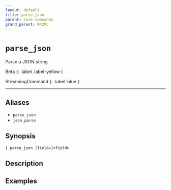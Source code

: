 ```yaml
---
layout: default
title: parse_json
parent: Core commands
grand_parent: M42PL
---
```


# `parse_json`

Parse a JSON string

Beta
{: .label .label-yellow }

StreamingCommand
{: .label-blue }

---


## Aliases

* `parse_json`
* `json_parse`

## Synopsis

```shell
| parse_json [field=]<field>
```

## Description

## Examples

